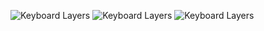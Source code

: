 ![Keyboard Layers](https://user-images.githubusercontent.com/12345678/filename.png)
![Keyboard Layers](https://user-images.githubusercontent.com/12345678/filename.png)
![Keyboard Layers](https://user-images.githubusercontent.com/12345678/filename.png)
